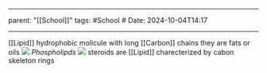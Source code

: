 
---
parent: "[[School]]"
tags:
	#School
	#
Date: 2024-10-04T14:17

---

[[Lipid]]
	hydrophobic molicule with long [[Carbon]] chains 
	they are fats or oils
	![](https://upload.wikimedia.org/wikipedia/commons/5/5a/Common_lipid_types.svg)
*Phospholipds*
![](https://interactives.ck12.org/inline-interactives/components/BIO_HS_2_3_2_PhospholipidBilayerComposition/1.0.5-release/BIO_HS_2_3_2_PhospholipidBilayerComposition.png)
steroids are [[Lipid]] charecterized by cabon skeleton rings 